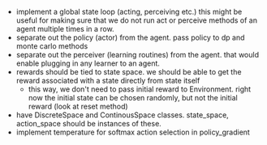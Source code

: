 - implement a global state loop (acting, perceiving etc.) this might be useful
for making sure that we do not run act or perceive methods of an agent multiple
times in a row.
- separate out the policy (actor) from the agent. pass policy to dp and monte carlo methods
- separate out the perceiver (learning routines) from the agent. that would enable plugging in 
any learner to an agent.
- rewards should be tied to state space. we should be able to get the reward associated with a
state directly from state itself
    - this way, we don't need to pass initial reward to Environment. right
    now the initial state can be chosen randomly, but not the initial reward
    (look at reset method)
- have DiscreteSpace and ContinousSpace classes. state_space, action_space
should be instances of these.
- implement temperature for softmax action selection in policy_gradient